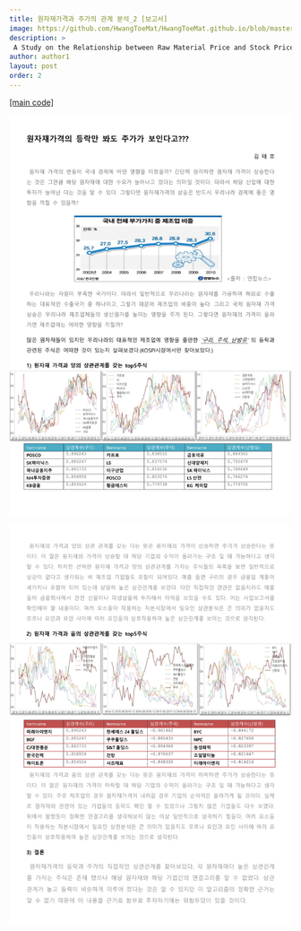 ```yaml
---
title: 원자재가격과 주가의 관계 분석_2 [보고서]
image: https://github.com/HwangToeMat/HwangToeMat.github.io/blob/master/assets/img/thumbnail/etc-2.jpg?raw=true
description: >
 A Study on the Relationship between Raw Material Price and Stock Price
author: author1
layout: post
order: 2
---
```


<a href="https://github.com/HwangToeMat/Raw-Material-Price-and-Stock-Price">[main code]</a>

![png](https://github.com/HwangToeMat/Raw-Material-Price-and-Stock-Price/blob/master/image/pdf1.jpg?raw=true)

![png](https://github.com/HwangToeMat/Raw-Material-Price-and-Stock-Price/blob/master/image/pdf2.jpg?raw=true)

